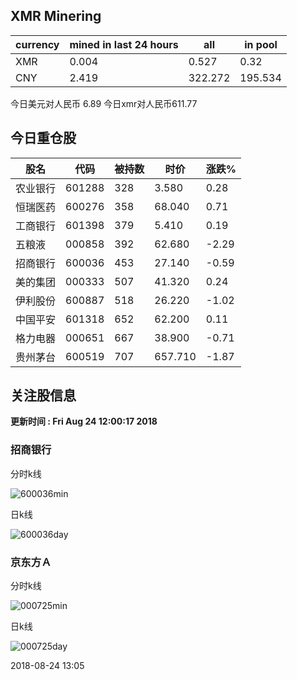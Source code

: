 ## XMR Minering

|currency|mined in last 24 hours|all|in pool|
|---|---|---|---|
|XMR|0.004|0.527|0.32|
|CNY|2.419|322.272|195.534|

今日美元对人民币 6.89	今日xmr对人民币611.77


## 今日重仓股 

|股名|代码|被持数|时价|涨跌%|
|---|---|---|---|---|
|农业银行|601288|328|3.580|0.28|
|恒瑞医药|600276|358|68.040|0.71|
|工商银行|601398|379|5.410|0.19|
|五粮液|000858|392|62.680|-2.29|
|招商银行|600036|453|27.140|-0.59|
|美的集团|000333|507|41.320|0.24|
|伊利股份|600887|518|26.220|-1.02|
|中国平安|601318|652|62.200|0.11|
|格力电器|000651|667|38.900|-0.71|
|贵州茅台|600519|707|657.710|-1.87|

## 关注股信息
**更新时间 : Fri Aug 24 12:00:17 2018**
### 招商银行 
分时k线

![600036min](http://image.sinajs.cn/newchart/min/n/sh600036.gif)

日k线

![600036day](http://image.sinajs.cn/newchart/daily/n/sh600036.gif)

### 京东方Ａ 
分时k线

![000725min](http://image.sinajs.cn/newchart/min/n/sz000725.gif)

日k线

![000725day](http://image.sinajs.cn/newchart/daily/n/sz000725.gif)

2018-08-24 13:05